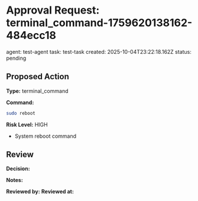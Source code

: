 # Approval Request: terminal_command-1759620138162-484ecc18
agent: test-agent
task: test-task
created: 2025-10-04T23:22:18.162Z
status: pending

## Proposed Action

**Type:** terminal_command

**Command:**
```bash
sudo reboot
```

**Risk Level:** HIGH
- System reboot command

## Review

<!-- Human: Edit this section to approve or reject -->

**Decision:** <!-- APPROVED | REJECTED -->

**Notes:**
<!-- Add any notes here -->

**Reviewed by:**
**Reviewed at:**
